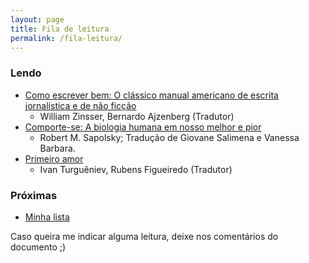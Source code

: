 ```yaml
---
layout: page
title: Fila de leitura
permalink: /fila-leitura/
--- 
```


### Lendo
  - [Como escrever bem: O clássico manual americano de escrita jornalística e de não ficção](https://www.amazon.com.br/Como-escrever-bem-americano-jornal%C3%ADstica/dp/6589733511)
    - William Zinsser, Bernardo Ajzenberg (Tradutor)
  - [Comporte-se: A biologia humana em nosso melhor e pior](https://www.amazon.com.br/Comporte-se-biologia-humana-nosso-melhor/dp/6559210820/ref=sr_1_1?__mk_pt_BR=%C3%85M%C3%85%C5%BD%C3%95%C3%91&crid=2YU8GNC8XK4ZJ&dib=eyJ2IjoiMSJ9.cKIueNwONWHn7RZDHUx8ProSX3CkAqw1NkDx3BTeQO7EZQBh12ypDLtwQQt50ACx3k8Oo4uRubRs0VFJGiKFNMtneSxXrx4YQiqb2SoGMyH8FNBP25ETQqOwzOaAmGq19iWAX_w-J2VTQlWgHKGojw.tFAMnImTwlU_AsUSwpcL0wG6yGd09CDWe-tRQci2WtA&dib_tag=se&keywords=comportese&qid=1713096392&sprefix=comporte%2Caps%2C728&sr=8-1&ufe=app_do%3Aamzn1.fos.6d798eae-cadf-45de-946a-f477d47705b9)
    - Robert M. Sapolsky; Tradução de Giovane Salimena e Vanessa Barbara.
  - [Primeiro amor](https://www.amazon.com.br/Primeiro-amor-Ivan-Turgu%C3%AAniev/dp/8582850212/ref=sr_1_1?__mk_pt_BR=%C3%85M%C3%85%C5%BD%C3%95%C3%91&crid=19LDHK9TOBD19&dib=eyJ2IjoiMSJ9.wAOUa_-i_rTiXBZZZupQK4CU1Y66Tdqe2YRyWH1aieot10uZNqDYsk2NwCunO3H1zpXwFK7iDA1U2HucFzba7SA5UojM4QPVUOU4WenQ60mqWgji0qvdADO4dkKj1LHkrf2UNfXnzlb9qI2374uoqvZITMjHvROPtI_8_VxWwU9QjCAkJyep6V5UK8N0xb7GW97SAb2Kf09vbVUduEdlehpbtEZ4x-vkPafUvbkIWAk.xe1TZtncwakQjboMegYKOZU7G2qeK0D1X1Sp22n4ZrA&dib_tag=se&keywords=primeiro+amor&qid=1711205736&s=books&sprefix=primeiro+am%2Cstripbooks%2C349&sr=1-1)
    - Ivan Turguêniev, Rubens Figueiredo (Tradutor)

### Próximas
  - [Minha lista](https://docs.google.com/document/d/1sH21gRUXvUMKAeDhDXsKzrbIyq-pojsIRem2DALMJrw/edit?usp=sharing)

Caso queira me indicar alguma leitura, deixe nos comentários do documento ;)